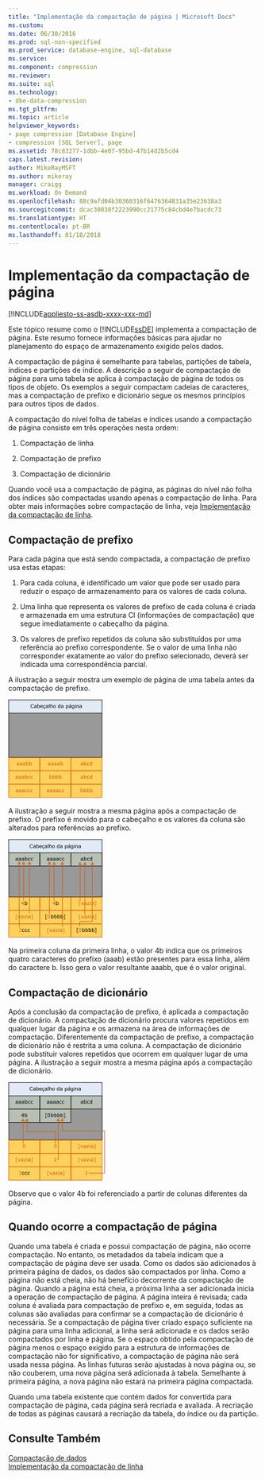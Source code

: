 ```yaml
---
title: "Implementação da compactação de página | Microsoft Docs"
ms.custom: 
ms.date: 06/30/2016
ms.prod: sql-non-specified
ms.prod_service: database-engine, sql-database
ms.service: 
ms.component: compression
ms.reviewer: 
ms.suite: sql
ms.technology:
- dbe-data-compression
ms.tgt_pltfrm: 
ms.topic: article
helpviewer_keywords:
- page compression [Database Engine]
- compression [SQL Server], page
ms.assetid: 78c83277-1dbb-4e07-95bd-47b14d2b5cd4
caps.latest.revision: 
author: MikeRayMSFT
ms.author: mikeray
manager: craigg
ms.workload: On Demand
ms.openlocfilehash: 88c9afd04b30360316f6476364831a35e23638a3
ms.sourcegitcommit: dcac30038f2223990cc21775c84cbd4e7bacdc73
ms.translationtype: HT
ms.contentlocale: pt-BR
ms.lasthandoff: 01/18/2018
---
```

# <a name="page-compression-implementation"></a>Implementação da compactação de página
[!INCLUDE[appliesto-ss-asdb-xxxx-xxx-md](../../includes/appliesto-ss-asdb-xxxx-xxx-md.md)]

  Este tópico resume como o [!INCLUDE[ssDE](../../includes/ssde-md.md)] implementa a compactação de página. Este resumo fornece informações básicas para ajudar no planejamento do espaço de armazenamento exigido pelos dados.  
  
 A compactação de página é semelhante para tabelas, partições de tabela, índices e partições de índice. A descrição a seguir de compactação de página para uma tabela se aplica à compactação de página de todos os tipos de objeto. Os exemplos a seguir compactam cadeias de caracteres, mas a compactação de prefixo e dicionário segue os mesmos princípios para outros tipos de dados.  
  
 A compactação do nível folha de tabelas e índices usando a compactação de página consiste em três operações nesta ordem:  
  
1.  Compactação de linha  
  
2.  Compactação de prefixo  
  
3.  Compactação de dicionário  
  
 Quando você usa a compactação de página, as páginas do nível não folha dos índices são compactadas usando apenas a compactação de linha. Para obter mais informações sobre compactação de linha, veja [Implementação da compactação de linha](../../relational-databases/data-compression/row-compression-implementation.md).  
  
## <a name="prefix-compression"></a>Compactação de prefixo  
 Para cada página que está sendo compactada, a compactação de prefixo usa estas etapas:  
  
1.  Para cada coluna, é identificado um valor que pode ser usado para reduzir o espaço de armazenamento para os valores de cada coluna.  
  
2.  Uma linha que representa os valores de prefixo de cada coluna é criada e armazenada em uma estrutura CI (informações de compactação) que segue imediatamente o cabeçalho da página.  
  
3.  Os valores de prefixo repetidos da coluna são substituídos por uma referência ao prefixo correspondente. Se o valor de uma linha não corresponder exatamente ao valor do prefixo selecionado, deverá ser indicada uma correspondência parcial.  
  
 A ilustração a seguir mostra um exemplo de página de uma tabela antes da compactação de prefixo.  
  
 ![Página antes da compactação de prefixo](../../relational-databases/data-compression/media/skt-tblcompression1c.gif "Página antes da compactação de prefixo")  
  
 A ilustração a seguir mostra a mesma página após a compactação de prefixo. O prefixo é movido para o cabeçalho e os valores da coluna são alterados para referências ao prefixo.  
  
 ![Página após a compactação de prefixo](../../relational-databases/data-compression/media/tblcompression2.gif "Página após a compactação de prefixo")  
  
 Na primeira coluna da primeira linha, o valor 4b indica que os primeiros quatro caracteres do prefixo (aaab) estão presentes para essa linha, além do caractere b. Isso gera o valor resultante aaabb, que é o valor original.  
  
## <a name="dictionary-compression"></a>Compactação de dicionário  
 Após a conclusão da compactação de prefixo, é aplicada a compactação de dicionário. A compactação de dicionário procura valores repetidos em qualquer lugar da página e os armazena na área de informações de compactação. Diferentemente da compactação de prefixo, a compactação de dicionário não é restrita a uma coluna. A compactação de dicionário pode substituir valores repetidos que ocorrem em qualquer lugar de uma página. A ilustração a seguir mostra a mesma página após a compactação de dicionário.  
  
 ![Página após a compactação de dicionário](../../relational-databases/data-compression/media/tblcompression3.gif "Página após a compactação de dicionário")  
  
 Observe que o valor 4b foi referenciado a partir de colunas diferentes da página.  
  
## <a name="when-page-compression-occurs"></a>Quando ocorre a compactação de página  
 Quando uma tabela é criada e possui compactação de página, não ocorre compactação. No entanto, os metadados da tabela indicam que a compactação de página deve ser usada. Como os dados são adicionados à primeira página de dados, os dados são compactados por linha. Como a página não está cheia, não há benefício decorrente da compactação de página. Quando a página está cheia, a próxima linha a ser adicionada inicia a operação de compactação de página. A página inteira é revisada; cada coluna é avaliada para compactação de prefixo e, em seguida, todas as colunas são avaliadas para confirmar se a compactação de dicionário é necessária. Se a compactação de página tiver criado espaço suficiente na página para uma linha adicional, a linha será adicionada e os dados serão compactados por linha e página. Se o espaço obtido pela compactação de página menos o espaço exigido para a estrutura de informações de compactação não for significativo, a compactação de página não será usada nessa página. As linhas futuras serão ajustadas à nova página ou, se não couberem, uma nova página será adicionada à tabela. Semelhante à primeira página, a nova página não estará na primeira página compactada.  
  
 Quando uma tabela existente que contém dados for convertida para compactação de página, cada página será recriada e avaliada. A recriação de todas as páginas causará a recriação da tabela, do índice ou da partição.  
  
## <a name="see-also"></a>Consulte Também  
 [Compactação de dados](../../relational-databases/data-compression/data-compression.md)   
 [Implementação da compactação de linha](../../relational-databases/data-compression/row-compression-implementation.md)  
  
  
